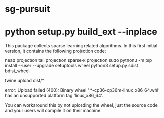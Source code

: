 # sg-pursuit

# python setup.py build_ext --inplace
This package collects sparse learning related algorithms. 
In this first initial version, it contains the following projection code:

head projection
tail projection
sparse-k projection
sudo python3 -m pip install --user --upgrade setuptools wheel python3 setup.py sdist bdist_wheel

twine upload dist/*

error: Upload failed (400): Binary wheel ‘ *-cp36-cp36m-linux_x86_64.whl’ has an unsupported platform tag ‘linux_x86_64’.

You can workaround this by not uploading the wheel, just the source code and your users will compile it on their machine.